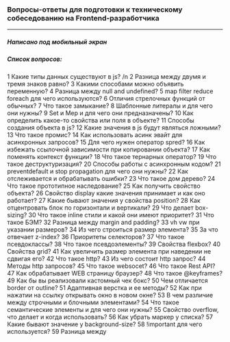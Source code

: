 ### Вопросы-ответы для подготовки к техническому собеседованию на Frontend-разработчика
___
##### Написано под мобильный экран
##### Список вопросов: 
1	Какие типы данных существуют в js? /n
2	Разница между двумя и тремя знаков равно?
3	Какими способами можно объявить переменную?
4	Разница между null and undefined?
5	map filter reduce foreach для чего используются?
6	Отличия стрелочных функций от обычных?
7	Что такое замыкание?
8	Шаблонные литералы и для чего они нужны?
9	Set и Mep  и для чего они предназначены?
10	Как определить какое-то свойства или поля в объекте?
11	Способы создания объекта в js?
12	Какие значения в js будут являться ложными?
13	Что такое промис?
14	Как использовать асинк эвайт для асинхронных запросов?
15	Для чего нужен оператор spred?
16	Как избежать ссылочной зависимости при копировании объекта?
17	Как поменять контекст функции?
18	Что такое тернарных оператор?
19	Что такое деструктуризация?
20	Способы работы с асинхронным кодом?
21	preventdefault и stop propagation для чего они нужны?
22	Как отслеживается и обрабатывать ошибки?
23	Что такое дом дерево?
24	Что такое прототипное наследование?
25	Как получить свойство объекта?
26	Свойство display какие значения принимает и как оно работает?
27	Какие бывают значения у свойства position?
28	Как отцентровать блок по горизонтали и вертикали? 
29	Что делает box-sizing?
30	Что такое inline стили и какой они имеют приоритет?
31	Что такое БЭМ? 
32	Разница между margin and padding? 
33	vh vw при указании размеров?
34	Из чего строиться размер элемента?
35	За что отвечает z-index? 
36	Приоритеты селекторов?
37	Что такое псевдоклассы?
38	Что такое псевдоэлементы?
39	Свойства flexbox?
40	Свойства grid?
41	Как увеличить размер элемента при наведении не сдвигая его? 
42	Что такое http?
43	Из чего состоит http запрос?
44	Методы http запросов? 
45	Что такое websocet?
46	Что такое Rest API?
47	Как обрабатывает WEB страницу браузер?
48	Что такое @keyframes?
49	Как бы вы реализовали кастомный чек бокс?
50	Чем отличается border от outline?
51	Адаптивная верстка и ее методы?
52	Как при нажатии на ссылку открывать окно в новом окне?
53	В чем различие между строчными и блочными элементами?
54	Что такое семантические элементы и для чего они нужны?
55	Свойство overflow, что делает и когда использовать?
56	Как убрать маркер у списка?
57	Какие бывают значение у background-size?
58	!important для чего используется?
59	Разница между <script> <script async> <scrypt defer>?
60	Что такео медиа запросах под мобильные приложения?
61	Как перевести текст в заглавные или строчные буквы?
62	Для чего рекомендуется использовать атрибуты data?
63	Что такое селектор атрибутов?
64	Как изменить стили для кнопок с атрибутом disable?
65	Как изменить стили для элемента span, который следует прямо за элементом input?
66	С помощью какого селектора можно добавить стиль на каждый элемент на странице?
67	Какое свойство позволяет вам спрятать элемент, но сохранить занимаемое им пространство на странице?
68	Как сделать тень падающую от блока?
69	Как сделать тень падающую от текста?
70	Как повернуть блок на 45 градусов?
71	Как сделать вращения по осям Х и Y заметными?
72	Как сделать анимацию бесконечно повторяющейся?
73	Для чего используются препроцессоры?
74	Что такое миксины в препроцессорах?
75	Что такое bootstrap?
76	Что делает setState()?
77	Что такое VirtualDOM? 
78	Как отрисовать массив элементов в React? 
79	Разница между контролируемыми и неконтролируемыми компонентами? 
80	Жизненный цикл компонета и его методы?
81	Какие основые хуки вы знаете и используете? 
82	Что делает хук useState()?
83	Что делает хук useEffect()?
84	Как отследить демонитрование компонента?
85	Что такое stateManager и какой вы используете?
86	В каких случая используется локальное состояние, а в каких глобальное?
87	Что такое редюсер и какие параметры он принимает?
88	Что такое action и как изменить состояние?
89	 Что такое JSX? 
90	Зачем передавать callback в setState?
91	Что такое props?
92	Для чего используется оператор  && ?
93	Для чего используется оператор  || ?
94	Что такое распространение события (Event Propogation)?
95	Как узнать об использовании метода event.preventDefault()?
96	Почему obj.someprop.x приводит к ошибке?
97	Что такое цель события или целевой элемент (event.target)?
98	Что такое текущая цель события (event.currentTarget)?
99	Почему результатом сравнения двух похожих объектов является false?
100	Для чего используется оператор  !! ?
101	Как записать несколько выражений в одну строку?
102	Что такое поднятие (Hoisting)?
103	Что такое область видимости (Scope)?
104	Как проверить, является ли значение ложным?
105	Для чего используется директива «use strict»?
106	Что такое прототип объекта?
107	Что такое IIFE?
108	В чем разница между методами call и apply?
109	Что такое функциональное программирование и какие особенности JS позволяют говорить о нем как о функциональном языке программирования?
110	Что такое функции высшего порядка (Higher Order Functions)?
111	Почему функции в JS называют объектами первого класса (First-class Objects)?
112	Что такое объект arguments?
113	Как создать объект, не имеющий прототипа?
114	Что такое ECMAScript?
115	Что такое классы (Classes)?
116	Что такое модули (Modules)?
117	Что такое функция обратного вызова (Callback Function)?
118	Что такое объектная обертка (Wrapper Objects)?
119	Что такое NaN? Как проверить, является ли значение NaN?
120	Как проверить, является ли значение массивом?
121	Что такое AJAX?
122	В чем разница между оператором «in» и методом hasOwnProperty?
123	Какие приемы работы с асинхронным кодом в JS Вы знаете?
124	В чем разница между обычной функцией и функциональным выражением?
125	Что такое запоминание или мемоизация (Memoization)?
126	Почему typeof null возвращает object? Как проверить, является ли значение null?
127	Для чего используется ключевое слово «new»?
